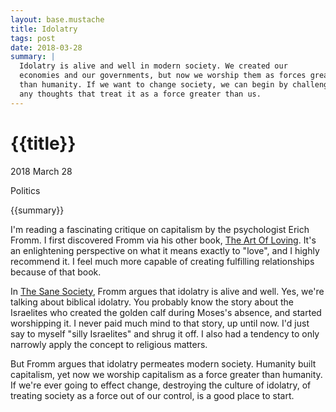 ```yaml
---
layout: base.mustache
title: Idolatry
tags: post
date: 2018-03-28
summary: |
  Idolatry is alive and well in modern society. We created our
  economies and our governments, but now we worship them as forces greater
  than humanity. If we want to change society, we can begin by challenging
  any thoughts that treat it as a force greater than us.
---
```


<h1 id="title">{{title}}</h1>

<p id="time">
  <time datetime="2018-03-28">2018 March 28</time>
</p>

<p id="category">Politics</p>

<p id="summary">
{{summary}}
</p>

I'm reading a fascinating critique on capitalism by the psychologist Erich
Fromm. I first discovered Fromm via his other book, [The Art Of Loving][love]. It's
an enlightening perspective on what it means exactly to "love", and I highly
recommend it. I feel much more capable of creating fulfilling relationships
because of that book.

[love]: https://amzn.to/2Pt5ph3

In [The Sane Society][society], Fromm argues that idolatry is alive and well. Yes,
we're talking about biblical idolatry. You probably know the story about the
Israelites who created the golden calf during Moses's absence, and started
worshipping it. I never paid much mind to that story, up until now. I'd just
say to myself "silly Israelites" and shrug it off. I also had a tendency to
only narrowly apply the concept to religious matters.

[society]: https://amzn.to/2NEFym3

But Fromm argues that idolatry permeates modern society. Humanity built
capitalism, yet now we worship capitalism as a force greater than humanity.
If we're ever going to effect change, destroying the culture of idolatry,
of treating society as a force out of our control, is a good place to start.
